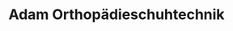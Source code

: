 ---
title: "Adam Orthopädieschuhtechnik"
url: /langenthal/adam-orthopaedieschuhtechnik/
shop: Schuhe
---